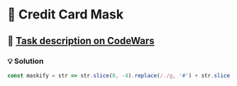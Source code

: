 # 📝 Credit Card Mask

## 🔗 [Task description on CodeWars](https://www.codewars.com/kata/5412509bd436bd33920011bc)

### 💡 Solution

```javascript
const maskify = str => str.slice(0, -4).replace(/./g, '#') + str.slice(-4);
```
